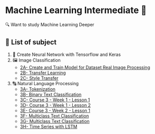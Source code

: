 # Machine Learning Intermediate 🚀
🔍 Want to study Machine Learning Deeper

## 📄 List of subject 
1. 🧠 Create Neural Network with Tensorflow and Keras
2. 🖼 Image Classification
    * [2A- Create and Train Model for Dataset Real Image Processing](https://github.com/manabil/Machine_Learning_Intermediate/blob/main/2-%20Image%20Classification/2A-%20Create%20and%20Train%20Model%20for%20Dataset%20Real%20Image%20Processing.ipynb)
    * [2B- Transfer Learning](https://github.com/manabil/Machine_Learning_Intermediate/blob/main/2-%20Image%20Classification/2B-%20Transfer_Learning.ipynb)
    * [2C- Style Transfer](https://github.com/manabil/Machine_Learning_Intermediate/blob/main/2-%20Image%20Classification/2C-%20Style_Transfer.ipynb)
3. 🔠 Natural Language Processing
    * [3A- Tokenization](https://github.com/manabil/Machine_Learning_Intermediate/blob/main/3-%20Natural%20Language%20Processing/3A-%20Tokenization.ipynb)
    * [3B- Binary Text Classification](https://github.com/manabil/Machine_Learning_Intermediate/blob/main/3-%20Natural%20Language%20Processing/3B-%20Binary%20Text%20Classification.ipynb)
    * [3C- Course 3 - Week 1 - Lesson 1](https://github.com/manabil/Machine_Learning_Intermediate/blob/main/3-%20Natural%20Language%20Processing/3C-%20Course%203%20Week%201%20Lesson%201.ipynb)
    - [3D- Course 3 - Week 1 - Lesson 2](https://github.com/manabil/Machine_Learning_Intermediate/blob/main/3-%20Natural%20Language%20Processing/3D-%20Course%203%20Week%201%20Lesson%202.ipynb)
    * [3E- Course 3 - Week 2 - Lesson 1](https://github.com/manabil/Machine_Learning_Intermediate/blob/main/3-%20Natural%20Language%20Processing/3E-%20Course%203%20Week%202%20Lesson%201.ipynb)
    * [3F- Multiclass Text Classification](https://github.com/manabil/Machine_Learning_Intermediate/blob/main/3-%20Natural%20Language%20Processing/3F-%20Multiclass%20Text%20Classification.ipynb)
    * [3G- Multiclass Text Classification](https://github.com/manabil/Machine_Learning_Intermediate/blob/main/3-%20Natural%20Language%20Processing/3G-%20NLP%20Multiclass%20Text%20Classification.ipynb)
    * [3H- Time Series with LSTM](https://github.com/manabil/Machine_Learning_Intermediate/blob/main/3-%20Natural%20Language%20Processing/3H-%20Time%20Series%20with%20LSTM.ipynb)
